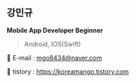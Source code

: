 ## 강민규

**Mobile App Developer Beginner**

> Android, IOS(Swift)
> 

🔹 E-mail  : mgo8434@naver.com

🔹 tistory : https://koreamango.tistory.com
